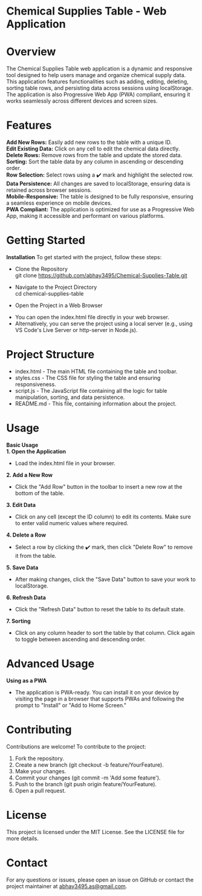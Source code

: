 # Chemical Supplies Table - Web Application

# Overview
The Chemical Supplies Table web application is a dynamic and responsive tool designed to help users manage and organize chemical supply data. This application features functionalities such as adding, editing, deleting, sorting table rows, and persisting data across sessions using localStorage. The application is also Progressive Web App (PWA) compliant, ensuring it works seamlessly across different devices and screen sizes.

# Features
**Add New Rows:** Easily add new rows to the table with a unique ID.<br />
**Edit Existing Data:** Click on any cell to edit the chemical data directly.<br />
**Delete Rows:** Remove rows from the table and update the stored data.<br />
**Sorting:** Sort the table data by any column in ascending or descending order.<br />
**Row Selection:** Select rows using a ✔️ mark and highlight the selected row.<br />
**Data Persistence:** All changes are saved to localStorage, ensuring data is retained across browser sessions.<br />
**Mobile-Responsive:** The table is designed to be fully responsive, ensuring a seamless experience on mobile devices.<br />
**PWA Compliant:** The application is optimized for use as a Progressive Web App, making it accessible and performant on various platforms.<br />

# Getting Started

**Installation**
To get started with the project, follow these steps:<br />

* Clone the Repository<br />
  git clone https://github.com/abhay3495/Chemical-Supplies-Table.git
  
* Navigate to the Project Directory <br />
  cd chemical-supplies-table
  
* Open the Project in a Web Browser
 - You can open the index.html file directly in your web browser.<br />
 - Alternatively, you can serve the project using a local server (e.g., using VS Code's Live Server or http-server in Node.js).<br />

# Project Structure
* index.html - The main HTML file containing the table and toolbar.
* styles.css - The CSS file for styling the table and ensuring responsiveness.
* script.js - The JavaScript file containing all the logic for table manipulation, sorting, and data persistence.
* README.md - This file, containing information about the project.
  
# Usage

**Basic Usage** <br />
**1. Open the Application**<br />
   * Load the index.html file in your browser.
     
**2. Add a New Row**<br />
   * Click the "Add Row" button in the toolbar to insert a new row at the bottom of the table.<br />
   
**3. Edit Data**<br />
  * Click on any cell (except the ID column) to edit its contents. Make sure to enter valid numeric values where required.<br />
  
**4. Delete a Row** <br />
  * Select a row by clicking the ✔️ mark, then click "Delete Row" to remove it from the table.<br />
  
**5. Save Data** <br />
  * After making changes, click the "Save Data" button to save your work to localStorage.<br />
  
**6. Refresh Data** <br />
  * Click the "Refresh Data" button to reset the table to its default state.<br />
  
**7. Sorting** <br />
  * Click on any column header to sort the table by that column. Click again to toggle between ascending and descending order.<br />

# Advanced Usage <br />
    
**Using as a PWA** <br />
 * The application is PWA-ready. You can install it on your device by visiting the page in a browser that supports PWAs and following the prompt to "Install" or "Add to Home Screen." <br />
 
# Contributing
Contributions are welcome! To contribute to the project:

1. Fork the repository.<br />
2. Create a new branch (git checkout -b feature/YourFeature).<br />
3. Make your changes.<br />
4. Commit your changes (git commit -m 'Add some feature').<br />
5. Push to the branch (git push origin feature/YourFeature).<br />
6. Open a pull request.<br />

# License
This project is licensed under the MIT License. See the LICENSE file for more details.

# Contact
For any questions or issues, please open an issue on GitHub or contact the project maintainer at abhay3495.as@gmail.com.
